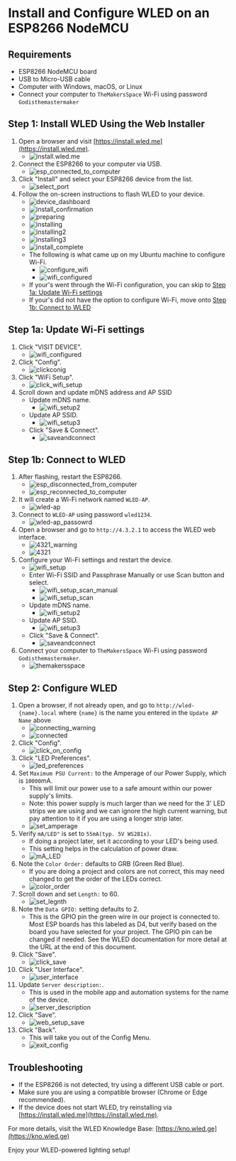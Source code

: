 # Install and Configure WLED on an ESP8266 NodeMCU

## Requirements

- ESP8266 NodeMCU board
- USB to Micro-USB cable
- Computer with Windows, macOS, or Linux
- Connect your computer to `TheMakersSpace` Wi-Fi using password `Godisthemastermaker`

## Step 1: Install WLED Using the Web Installer

1. Open a browser and visit [https://install.wled.me](https://install.wled.me).
   - ![install.wled.me](./images/install.wled.me.png)
2. Connect the ESP8266 to your computer via USB.
   - ![esp_connected_to_computer](./images/esp8266_connected_to_pc.jpg)
3. Click "Install" and select your ESP8266 device from the list.
   - ![select_port](./images/select.port.png)
4. Follow the on-screen instructions to flash WLED to your device.
   - ![device_dashboard](./images/device_dashboard.png)
   - ![install_confirmation](./images/install_confirmation.png)
   - ![preparing](./images/preparing.png)
   - ![installing](./images/installing.png)
   - ![installing2](./images/installing2.png)
   - ![installing3](./images/installing3.png)
   - ![install_complete](./images/install_complete.png)
   - The following is what came up on my Ubuntu machine to configure Wi-Fi.
     - ![configure_wifi](./images/configure_wifi.png)
     - ![wifi_configured](./images/wifi_configured.png)
   - If your's went through the Wi-Fi configuration, you can skip to [Step 1a: Update Wi-Fi settings](#step-1a-update-wi-fi-settings)
   - If your's did not have the option to configure Wi-Fi, move onto [Step 1b: Connect to WLED](#step-1b-connect-to-wled)

## Step 1a: Update Wi-Fi settings

1. Click "VISIT DEVICE".
   - ![wifi_configured](./images/wifi_configured.png)
2. Click "Config".
   - ![clickconig](./images/clickconfig.png)
3. Click "WiFi Setup".
   - ![click_wifi_setup](./images/click_wifi_setup.png)
4. Scroll down and update mDNS address and AP SSID
   - Update mDNS name.
     - ![wifi_setup2](./images/wifi_setup2.png)
   - Update AP SSID.
     - ![wifi_setup3](./images/wifi_setup3.png)
   - Click "Save & Connect".
     - ![saveandconnect](./images/saveandconnect.png)

## Step 1b: Connect to WLED

1. After flashing, restart the ESP8266.
   - ![esp_disconnected_from_computer](./images/esp8266_disconnected_from_pc.jpg)
   - ![esp_reconnected_to_computer](./images/esp8266_reconnected_to_pc.jpg)
2. It will create a Wi-Fi network named `WLED-AP`.
   - ![wled-ap](./images/wled-ap.png)
3. Connect to `WLED-AP` using password `wled1234`.
   - ![wled-ap_passowrd](./images/wled-ap_password.png)
4. Open a browser and go to `http://4.3.2.1` to access the WLED web interface.
   - ![4321_warning](./images/4321_warning.png)
   - ![4321](./images/4321.png)
5. Configure your Wi-Fi settings and restart the device.
   - ![wifi_setup](./images/wifi_setup.png)
   - Enter Wi-Fi SSID and Passphrase Manually or use Scan button and select.
     - ![wifi_setup_scan_manual](./images/wifi_setup_manual.png)
     - ![wifi_setup_scan](./images/wifi_setup_scan.png)
   - Update mDNS name.
     - ![wifi_setup2](./images/wifi_setup2.png)
   - Update AP SSID.
     - ![wifi_setup3](./images/wifi_setup3.png)
   - Click "Save & Connect".
     - ![saveandconnect](./images/saveandconnect.png)
6. Connect your computer to `TheMakersSpace` Wi-Fi using password `Godisthemastermaker`.
   - ![themakersspace](./images/themakersspace.png)

## Step 2: Configure WLED

1. Open a browser, if not already open, and go to `http://wled-{name}.local` where `{name}` is the name you entered in the `Update AP Name` above
   - ![connecting_warning](./images/connecting_warning.png)
   - ![connected](./images/connected.png)
2. Click "Config".
   - ![click_on_config](./images/click_on_config.png)
3. Click "LED Preferences".
   - ![led_preferences](./images/led_preferences.png)
4. Set `Maximum PSU Current:` to the Amperage of our Power Supply, which is `10000`mA.
   - This will limit our power use to a safe amount within our power supply's limits.
   - Note: this power supply is much larger than we need for the 3' LED strips we are using and we can ignore the high current warning, but pay attention to it if you are using a longer strip later.
   - ![set_amperage](./images/set_amperage.png)
5. Verify `mA/LED"` is set to `55mA(typ. 5V WS281x)`.
   - If doing a project later, set it according to your LED's being used.
   - This setting helps in the calculation of power draw.
   - ![mA_LED](./images/mA_LED.png)
6. Note the `Color Order:` defaults to GRB (Green Red Blue).
   - If you are doing a project and colors are not correct, this may need changed to get the order of the LEDs correct.
   - ![color_order](./images/color_order.png)
7. Scroll down and set `Length:` to 60.
   - ![set_legnth](./images/set_length.png)
8. Note the `Data GPIO:` setting defaults to 2.
   - This is the GPIO pin the green wire in our project is connected to.  Most ESP boards has this labeled as D4, but verify based on the board you have selected for your project.  The GPIO pin can be changed if needed. See the WLED documentation for more detail at the URL at the end of this document.
9. Click "Save".
   - ![click_save](./images/click_save.png)
10. Click "User Interface".
    - ![user_interface](./images/user_interface.png)
11. Update `Server description:`.
    - This is used in the mobile app and automation systems for the name of the device.
    - ![server_description](./images/server_description.png)
12. Click "Save".
    - ![web_setup_save](./images/web_setup_save.png)
13. Click "Back".
    - This will take you out of the Config Menu.
    - ![exit_config](./images/exit_config.png)

## Troubleshooting

- If the ESP8266 is not detected, try using a different USB cable or port.
- Make sure you are using a compatible browser (Chrome or Edge recommended).
- If the device does not start WLED, try reinstalling via [https://install.wled.me](https://install.wled.me).

For more details, visit the WLED Knowledge Base: [https://kno.wled.ge](https://kno.wled.ge)

Enjoy your WLED-powered lighting setup!
